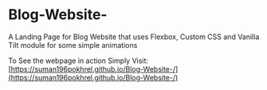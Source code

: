 # Blog-Website-
A Landing Page for Blog Website that uses Flexbox, Custom CSS and Vanilla Tilt module for some simple animations

To See the webpage in action Simply Visit:
[https://suman196pokhrel.github.io/Blog-Website-/](https://suman196pokhrel.github.io/Blog-Website-/)
